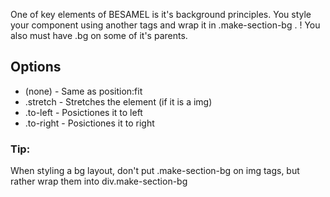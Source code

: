 One of key elements of BESAMEL is it's background principles. You style your component using another tags and wrap it in .make-section-bg . ! You also must have .bg on some of it's parents.
## Options
* (none) - Same as position:fit
* .stretch - Stretches the element (if it is a img)
* .to-left - Posictiones it to left
* .to-right - Posictiones it to right
### Tip:
When styling a bg layout, don't put .make-section-bg on img tags, but rather wrap them into div.make-section-bg 